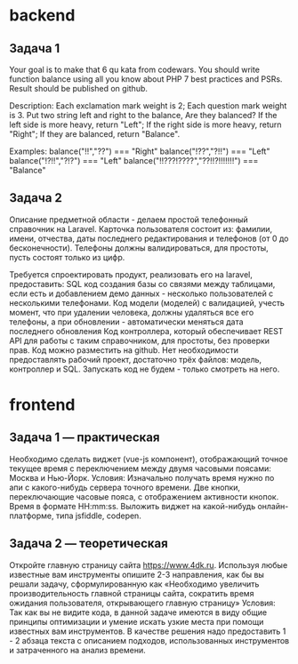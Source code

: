 # backend
## Задача 1
Your goal is to make that 6 qu kata from codewars. You should write function balance using all you know about PHP 7 best practices and PSRs. Result should be published on github.

Description: Each exclamation mark weight is 2; Each question mark weight is 3. Put two string left and right to the balance, Are they balanced?
If the left side is more heavy, return "Left"; If the right side is more heavy, return "Right"; If they are balanced, return "Balance".

Examples:
balance("!!","??") === "Right"
balance("!??","?!!") === "Left"
balance("!?!!","?!?") === "Left"
balance("!!???!????","??!!?!!!!!!!") === "Balance"

## Задача 2
Описание предметной области - делаем простой телефонный справочник на Laravel.
Карточка пользователя состоит из: фамилии, имени, отчества, даты последнего редактирования и телефонов (от 0 до бесконечности). Телефоны должны валидироваться, для простоты, пусть состоят только из цифр.

Требуется спроектировать продукт, реализовать его на laravel, предоставить:
SQL код создания базы со связями между таблицами, если есть и добавлением демо данных - несколько пользователей с несколькими телефонами.
Код модели (моделей) с валидацией, учесть момент, что при удалении человека, должны удаляться все его телефоны, а при обновлении - автоматически меняться дата последнего обновления
Код контроллера, который обеспечивает REST API для работы с таким справочником, для простоты, без проверки прав.
Код можно разместить на github. Нет необходимости предоставлять рабочий проект, достаточно трёх файлов: модель, контроллер и SQL. Запускать код не будем - только смотреть на него. 


# frontend
## Задача 1 — практическая
Необходимо сделать виджет (vue-js компонент), отображающий точное текущее время с переключением между двумя часовыми поясами: Москва и Нью-Йорк.
Условия:
Изначально получать время нужно по апи с какого-нибудь сервера точного времени.
Две кнопки, переключающие часовые пояса, с отображением активности кнопок.
Время в формате HH:mm:ss.
Выложить виджет на какой-нибудь онлайн-платформе, типа jsfiddle, codepen.
## Задача 2 — теоретическая
Откройте главную страницу сайта https://www.4dk.ru. Используя любые известные вам инструменты опишите 2-3 направления, как бы вы решали задачу, сформулированную как «Необходимо увеличить производительность главной страницы сайта, сократить время ожидания пользователя, открывающего главную страницу» 
Условия:
Так как вы не видите кода, в данной задаче имеются в виду общие принципы оптимизации и умение искать узкие места при помощи известных вам инструментов. В качестве решения надо предоставить 1 - 2 абзаца текста с описанием подходов, использованных инструментов и затраченного на анализ времени.